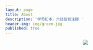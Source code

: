 ```yaml
---
layout: page
title: About
description: '学苟知本，六经皆我注脚 '
header-img: img/green.jpg
published: true
---
```



<center>
  	<p><img src=https://timgsa.baidu.com/timg?image&quality=80&size=b9999_10000&sec=1502264670767&di=2ed3b96f055eadd0bd62491ebd68c20c&imgtype=0&src=http%3A%2F%2Fimg4.duitang.com%2Fuploads%2Fitem%2F201509%2F23%2F20150923140804_KrZjQ.thumb.224_0.gif" align="center"></p>
      <p><img src="https://timgsa.baidu.com/timg?image&quality=80&size=b9999_10000&sec=1502265057551&di=6ba6b940e7ea51736da57f5e35169002&imgtype=0&src=http%3A%2F%2Fimg.warting.com%2Fallimg%2F2016%2F0721%2F1-160H1112F3-50.gif
</center>
